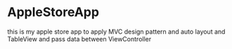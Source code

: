 # AppleStoreApp
 this is my apple store app to apply MVC design pattern and auto layout and TableView and pass data between ViewController
 
